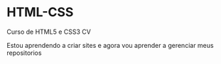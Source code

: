# HTML-CSS
 Curso de HTML5 e CSS3 CV

 Estou aprendendo a criar sites e agora vou aprender a gerenciar meus repositorios
